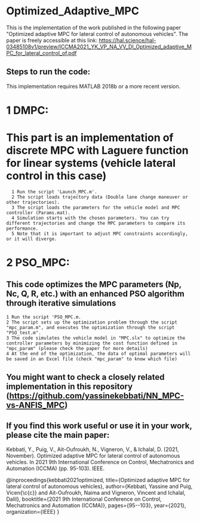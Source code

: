 # Optimized_Adaptive_MPC

This is the implementation of the work published in the following paper "Optimized adaptive MPC for lateral control of autonomous vehicles".
The paper is freely accessible at this link: https://hal.science/hal-03485108v1/preview/ICCMA2021_YK_VP_NA_VV_DI_Optimized_adaptive_MPC_for_lateral_control_of.pdf 

## Steps to run the code:

This implementation requires MATLAB 2018b or a more recent version.

  # 1 DMPC: 
  # This part is an implementation of discrete MPC with Laguere function for linear systems (vehicle lateral control in this case)
      1 Run the script 'Launch_MPC.m'.
      2 The script loads trajectory data (Double lane change maneuver or other trajectories).
      3 The script loads the parameters for the vehicle model and MPC controller (Params.mat).
      4 Simulation starts with the chosen parameters. You can try different trajectories and change the MPC parameters to compare its performance.
      5 Note that it is important to adjust MPC constraints accordingly, or it will diverge.


  # 2 PSO_MPC: 
  ## This code optimizes the MPC parameters (Np, Nc, Q, R, etc.) with an enhanced PSO algorithm through iterative simulations

    1 Run the script 'PSO_MPC.m.
    2 The script sets up the optimization problem through the script "mpc_param.m", and executes the optimization through the script "PSO_test.m".
    3 The code simulates the vehicle model in "MPC.slx" to optimize the controller parameters by minimizing the cost function defined in "mpc_param" (please check the paper for more details)
    4 At the end of the optimization, the data of optimal parameters will be saved in an Excel file (check "mpc_param" to know which file) 

## You might want to check a closely related implementation in this repository (https://github.com/yassinekebbati/NN_MPC-vs-ANFIS_MPC)

## If you find this work useful or use it in your work, please cite the main paper:

Kebbati, Y., Puig, V., Ait-Oufroukh, N., Vigneron, V., & Ichalal, D. (2021, November). Optimized adaptive MPC for lateral control of autonomous vehicles. In 2021 9th International Conference on Control, Mechatronics and Automation (ICCMA) (pp. 95-103). IEEE.

@inproceedings{kebbati2021optimized,
  title={Optimized adaptive MPC for lateral control of autonomous vehicles},
  author={Kebbati, Yassine and Puig, Vicen{\c{c}} and Ait-Oufroukh, Naima and Vigneron, Vincent and Ichalal, Dalil},
  booktitle={2021 9th International Conference on Control, Mechatronics and Automation (ICCMA)},
  pages={95--103},
  year={2021},
  organization={IEEE}
}

